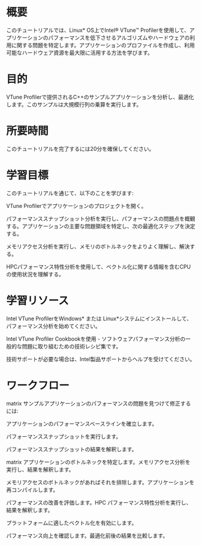 # 概要
このチュートリアルでは、Linux* OS上でIntel® VTune™ Profilerを使用して、アプリケーションのパフォーマンスを低下させるアルゴリズムやハードウェアの利用に関する問題を特定します。アプリケーションのプロファイルを作成し、利用可能なハードウェア資源を最大限に活用する方法を学びます。

# 目的
VTune Profilerで提供されるC++のサンプルアプリケーションを分析し、最適化します。このサンプルは大規模行列の乗算を実行します。

# 所要時間
このチュートリアルを完了するには20分を確保してください。

# 学習目標
このチュートリアルを通じて、以下のことを学びます:

VTune Profilerでアプリケーションのプロジェクトを開く。

パフォーマンススナップショット分析を実行し、パフォーマンスの問題点を概観する。アプリケーションの主要な問題領域を特定し、次の最適化ステップを決定する。

メモリアクセス分析を実行し、メモリのボトルネックをよりよく理解し、解決する。

HPCパフォーマンス特性分析を使用して、ベクトル化に関する情報を含むCPUの使用状況を理解する。

# 学習リソース

Intel VTune ProfilerをWindows* または Linux*システムにインストールして、パフォーマンス分析を始めてください。

Intel VTune Profiler Cookbookを使用 - ソフトウェアパフォーマンス分析の一般的な問題に取り組むための技術レシピ集です。

技術サポートが必要な場合は、Intel製品サポートからヘルプを受けてください。


# ワークフロー
matrix サンプルアプリケーションのパフォーマンスの問題を見つけて修正するには:

アプリケーションのパフォーマンスベースラインを確立します。

パフォーマンススナップショットを実行します。

パフォーマンススナップショットの結果を解釈します。

matrix アプリケーションのボトルネックを特定します。メモリアクセス分析を実行し、結果を解釈します。

メモリアクセスのボトルネックがあればそれを排除します。アプリケーションを再コンパイルします。

パフォーマンスの改善を評価します。HPC パフォーマンス特性分析を実行し、結果を解釈します。

プラットフォームに適したベクトル化を有効にします。

パフォーマンス向上を確認します。最適化前後の結果を比較します。
